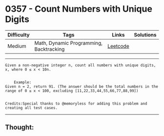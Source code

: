 # 0357 - Count Numbers with Unique Digits

Difficulty  | Tags | Links | Solutions
----------- | ---- | ----- | -----
Medium | Math, Dynamic Programming, Backtracking | [Leetcode](https://leetcode.com/problems/count-numbers-with-unique-digits/description/) |


-----------

```
Given a non-negative integer n, count all numbers with unique digits, x, where 0 ≤ x < 10n.


    Example:
Given n = 2, return 91. (The answer should be the total numbers in the range of 0 ≤ x < 100, excluding [11,22,33,44,55,66,77,88,99])


Credits:Special thanks to @memoryless for adding this problem and creating all test cases.
```

-----------

## Thought:
